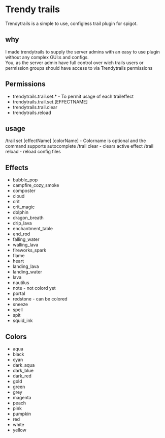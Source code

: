 # Trendy trails
Trendytrails is a simple to use, configless trail plugin for spigot. 

## why
I made trendytrails to supply the server admins with an easy to use plugin without any complex GUI:s and configs.  
You, as the server admin have full control over wich trails users or permission groups should have access to via Trendytrails permissions

## Permissions
* trendytrails.trail.set.* - To permit usage of each traileffect
* trendytrails.trail.set.[EFFECTNAME] 
* trendytrails.trail.clear
* trendytrails.reload 

## usage
/trail set [effectName] [colorName] - Colorname is optional and the command supports autocomplete
/trail clear - clears active effect
/trail reload - reload config files
        
## Effects
* bubble_pop
* campfire_cozy_smoke
* composter
* cloud
* crit
* crit_magic
* dolphin
* dragon_breath
* drip_lava
* enchantment_table
* end_rod
* falling_water
* walling_lava
* fireworks_spark
* flame
* heart
* landing_lava
* landing_water
* lava
* nautilus
* note - not colord yet
* portal
* redstone - can be colored
* sneeze
* spell
* spit
* squid_ink

## Colors
* aqua
* black
* cyan
* dark_aqua
* dark_blue
* dark_red
* gold
* green
* grey
* magenta
* peach
* pink
* pumpkin
* red
* white
* yellow
